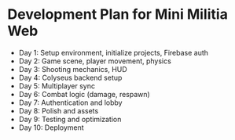 # Development Plan for Mini Militia Web

- Day 1: Setup environment, initialize projects, Firebase auth
- Day 2: Game scene, player movement, physics
- Day 3: Shooting mechanics, HUD
- Day 4: Colyseus backend setup
- Day 5: Multiplayer sync
- Day 6: Combat logic (damage, respawn)
- Day 7: Authentication and lobby
- Day 8: Polish and assets
- Day 9: Testing and optimization
- Day 10: Deployment

